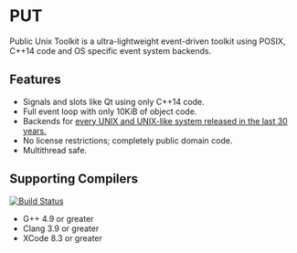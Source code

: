 # PUT
Public Unix Toolkit is a ultra-lightweight event-driven toolkit using POSIX, C++14 code and OS specific event system backends.

## Features
* Signals and slots like Qt using only C++14 code.
* Full event loop with only 10KiB of object code.
* Backends for [every UNIX and UNIX-like system released in the last 30 years.](https://www.levenez.com/unix/)
* No license restrictions; completely public domain code.
* Multithread safe.

## Supporting Compilers
[![Build Status](https://travis-ci.org/GravisZro/put.svg?branch=dev)](https://travis-ci.org/GravisZro/put)
* G++ 4.9 or greater
* Clang 3.9 or greater
* XCode 8.3 or greater

